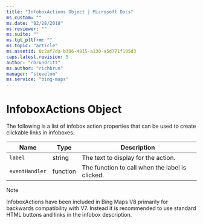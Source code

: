 ```yaml
---
title: "InfoboxActions Object | Microsoft Docs"
ms.custom: ""
ms.date: "02/28/2018"
ms.reviewer: ""
ms.suite: ""
ms.tgt_pltfrm: ""
ms.topic: "article"
ms.assetid: 0c2af7da-b306-4815-a130-a5d771f195d3
caps.latest.revision: 5
author: "rbrundritt"
ms.author: "richbrun"
manager: "stevelom"
ms.service: "bing-maps"
---
```


# InfoboxActions Object

The following is a list of infobox action properties that can be used to create clickable links in infoboxes.

Name           | Type      | Description
-------------- | --------- | ------------------------------
`label`          | string    | The text to display for the action.
`eventHandler`   | function  | The function to call when the label is clicked.

> [!NOTE]
> InfoboxActions have been included in Bing Maps V8 primarily for backwards compatibility with V7. Instead it is recommended to use standard HTML buttons and links in the infobox description.